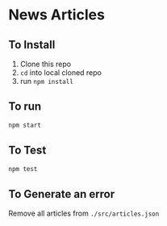 # News Articles

## To Install

1. Clone this repo
2. `cd` into local cloned repo
3. run `npm install`

## To run
``` bash
npm start
```

## To Test
``` bash
npm test
```

## To Generate an error
Remove all articles from `./src/articles.json`
